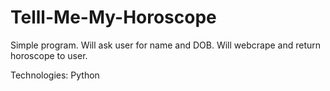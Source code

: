 # Telll-Me-My-Horoscope
Simple program. Will ask user for name and DOB. Will webcrape and return horoscope to user. 

Technologies: Python